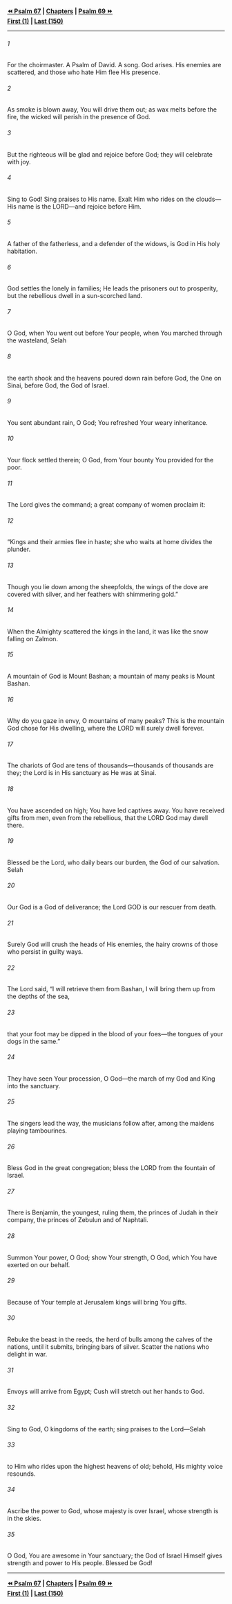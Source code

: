   
**[⏪ Psalm 67](./Psalm%2067.md) | [Chapters](./_index.md) | [Psalm 69 ⏩](./Psalm%2069.md)**  
**[First (1)](./Psalm%201.md) | [Last (150)](./Psalm%20150.md)**  
  
---  
  
###### 1  
For the choirmaster. A Psalm of David. A song. God arises. His enemies are scattered, and those who hate Him flee His presence.  
  
###### 2  
As smoke is blown away, You will drive them out; as wax melts before the fire, the wicked will perish in the presence of God.  
  
###### 3  
But the righteous will be glad and rejoice before God; they will celebrate with joy.  
  
###### 4  
Sing to God! Sing praises to His name. Exalt Him who rides on the clouds—His name is the LORD—and rejoice before Him.  
  
###### 5  
A father of the fatherless, and a defender of the widows, is God in His holy habitation.  
  
###### 6  
God settles the lonely in families; He leads the prisoners out to prosperity, but the rebellious dwell in a sun-scorched land.  
  
###### 7  
O God, when You went out before Your people, when You marched through the wasteland, Selah  
  
###### 8  
the earth shook and the heavens poured down rain before God, the One on Sinai, before God, the God of Israel.  
  
###### 9  
You sent abundant rain, O God; You refreshed Your weary inheritance.  
  
###### 10  
Your flock settled therein; O God, from Your bounty You provided for the poor.  
  
###### 11  
The Lord gives the command; a great company of women proclaim it:  
  
###### 12  
“Kings and their armies flee in haste; she who waits at home divides the plunder.  
  
###### 13  
Though you lie down among the sheepfolds, the wings of the dove are covered with silver, and her feathers with shimmering gold.”  
  
###### 14  
When the Almighty scattered the kings in the land, it was like the snow falling on Zalmon.  
  
###### 15  
A mountain of God is Mount Bashan; a mountain of many peaks is Mount Bashan.  
  
###### 16  
Why do you gaze in envy, O mountains of many peaks? This is the mountain God chose for His dwelling, where the LORD will surely dwell forever.  
  
###### 17  
The chariots of God are tens of thousands—thousands of thousands are they; the Lord is in His sanctuary as He was at Sinai.  
  
###### 18  
You have ascended on high; You have led captives away. You have received gifts from men, even from the rebellious, that the LORD God may dwell there.  
  
###### 19  
Blessed be the Lord, who daily bears our burden, the God of our salvation. Selah  
  
###### 20  
Our God is a God of deliverance; the Lord GOD is our rescuer from death.  
  
###### 21  
Surely God will crush the heads of His enemies, the hairy crowns of those who persist in guilty ways.  
  
###### 22  
The Lord said, “I will retrieve them from Bashan, I will bring them up from the depths of the sea,  
  
###### 23  
that your foot may be dipped in the blood of your foes—the tongues of your dogs in the same.”  
  
###### 24  
They have seen Your procession, O God—the march of my God and King into the sanctuary.  
  
###### 25  
The singers lead the way, the musicians follow after, among the maidens playing tambourines.  
  
###### 26  
Bless God in the great congregation; bless the LORD from the fountain of Israel.  
  
###### 27  
There is Benjamin, the youngest, ruling them, the princes of Judah in their company, the princes of Zebulun and of Naphtali.  
  
###### 28  
Summon Your power, O God; show Your strength, O God, which You have exerted on our behalf.  
  
###### 29  
Because of Your temple at Jerusalem kings will bring You gifts.  
  
###### 30  
Rebuke the beast in the reeds, the herd of bulls among the calves of the nations, until it submits, bringing bars of silver. Scatter the nations who delight in war.  
  
###### 31  
Envoys will arrive from Egypt; Cush will stretch out her hands to God.  
  
###### 32  
Sing to God, O kingdoms of the earth; sing praises to the Lord—Selah  
  
###### 33  
to Him who rides upon the highest heavens of old; behold, His mighty voice resounds.  
  
###### 34  
Ascribe the power to God, whose majesty is over Israel, whose strength is in the skies.  
  
###### 35  
O God, You are awesome in Your sanctuary; the God of Israel Himself gives strength and power to His people. Blessed be God!  
  
  
---  
  
**[⏪ Psalm 67](./Psalm%2067.md) | [Chapters](./_index.md) | [Psalm 69 ⏩](./Psalm%2069.md)**  
**[First (1)](./Psalm%201.md) | [Last (150)](./Psalm%20150.md)**  
  
